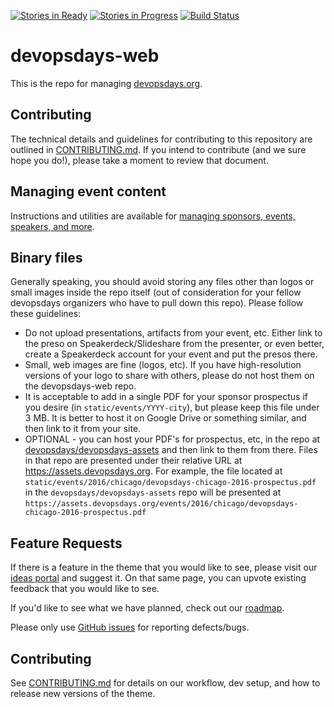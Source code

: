 [![Stories in Ready](https://badge.waffle.io/devopsdays/devopsdays-web.svg?label=ready&title=Ready)](http://waffle.io/devopsdays/devopsdays-web) [![Stories in Progress](https://badge.waffle.io/devopsdays/devopsdays-web.svg?label=ready&title=In%20Progress)](http://waffle.io/mattstratton/devopsdays-web) [![Build Status](https://travis-ci.org/devopsdays/devopsdays-web.svg?branch=master)](https://travis-ci.org/devopsdays/devopsdays-web)

# devopsdays-web
This is the repo for managing [devopsdays.org](http://www.devopsdays.org).

## Contributing

The technical details and guidelines for contributing to this repository are outlined in [CONTRIBUTING.md](CONTRIBUTING.md). If you intend to contribute (and we sure hope you do!), please take a moment to review that document.

## Managing event content

Instructions and utilities are available for [managing sponsors, events, speakers, and more](utilities/README.md).

## Binary files

Generally speaking, you should avoid storing any files other than logos or small images inside the repo itself (out of consideration for your fellow devopsdays organizers who have to pull down this repo). Please follow these guidelines:

* Do not upload presentations, artifacts from your event, etc. Either link to the preso on Speakerdeck/Slideshare from the presenter, or even better, create a Speakerdeck account for your event and put the presos there.
* Small, web images are fine (logos, etc). If you have high-resolution versions of your logo to share with others, please do not host them on the devopsdays-web repo.
* It is acceptable to add in a single PDF for your sponsor prospectus if you desire (in `static/events/YYYY-city`), but please keep this file under 3 MB. It is better to host it on Google Drive or something similar, and then link to it from your site.
* OPTIONAL - you can host your PDF's for prospectus, etc, in the repo at [devopsdays/devopsdays-assets](https://github.com/devopsdays/devopsdays-assets) and then link to them from there. Files in that repo are presented under their relative URL at https://assets.devopsdays.org. For example, the file located at `static/events/2016/chicago/devopsdays-chicago-2016-prospectus.pdf` in the `devopsdays/devopsdays-assets` repo will be presented at `https://assets.devopsdays.org/events/2016/chicago/devopsdays-chicago-2016-prospectus.pdf`

## Feature Requests
If there is a feature in the theme that you would like to see, please visit our [ideas portal](https://www.devopsdays.org/ideas) and suggest it. On that same page, you can upvote existing feedback that you would like to see.

If you'd like to see what we have planned, check out our [roadmap](https://www.devopsdays.org/roadmap).

Please only use [GitHub issues](https://www.github.com/devopsdays/devopsdays-theme) for reporting defects/bugs.

## Contributing
See [CONTRIBUTING.md](https://github.com/devopsdays/devopsdays-theme/blob/master/CONTRIBUTING.md) for details on our workflow, dev setup, and how to release new versions of the theme.
